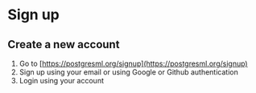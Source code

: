 # Sign up

## Create a new account

1. Go to [https://postgresml.org/signup](https://postgresml.org/signup)
2. Sign up using your email or using Google or Github authentication
3. Login using your account



<figure><img src="../.gitbook/assets/signup_screenshot.png" alt=""><figcaption></figcaption></figure>
